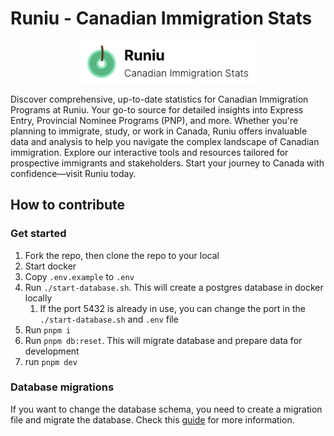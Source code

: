 # Runiu - Canadian Immigration Stats

<p align="center">
  <img src="public/runiu-with-text.png" alt="icon" width=288>
</p>

Discover comprehensive, up-to-date statistics for Canadian Immigration Programs at Runiu. Your go-to source for detailed insights into Express Entry, Provincial Nominee Programs (PNP), and more. Whether you're planning to immigrate, study, or work in Canada, Runiu offers invaluable data and analysis to help you navigate the complex landscape of Canadian immigration. Explore our interactive tools and resources tailored for prospective immigrants and stakeholders. Start your journey to Canada with confidence—visit Runiu today.

## How to contribute

### Get started

1. Fork the repo, then clone the repo to your local
2. Start docker
3. Copy `.env.example` to `.env`
4. Run `./start-database.sh`. This will create a postgres database in docker locally
   1. If the port 5432 is already in use, you can change the port in the `./start-database.sh` and `.env` file
5. Run `pnpm i`
6. Run `pnpm db:reset`. This will migrate database and prepare data for development
7. run `pnpm dev`

### Database migrations

If you want to change the database schema, you need to create a migration file and migrate the database. Check this [guide](docs/database-migration.md) for more information.
